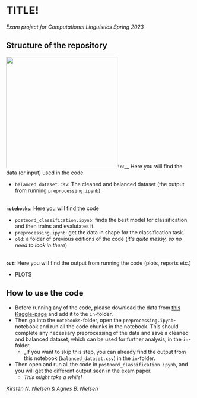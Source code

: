 # TITLE!
_Exam project for Computational Linguistics Spring 2023_

## Structure of the repository
<img src="https://img.icons8.com/?size=512&id=JHFYPQIPcXti&format=png"  width="300" height="300">`in`:__ Here you will find the data (or input) used in the code.
- `balanced_dataset.csv`: The cleaned and balanced dataset (the output from running `preprocessing.ipynb`).

\
__`notebooks`:__ Here you will find the code
- `postnord_classification.ipynb`: finds the best model for classification and then trains and evalutates it.
- `preprocessing.ipynb`: get the data in shape for the classification task.
- `old`: a folder of previous editions of the code (_it's quite messy, so no need to look in there_)

\
__`out`:__ Here you will find the output from running the code (plots, reports etc.)
- PLOTS
## How to use the code
- Before running any of the code, please download the data from [this Kaggle-page](https://www.kaggle.com/datasets/nicklasstiborgm/reviews-of-postnords-trustpilot-page) and add it to the `in`-folder.
- Then go into the `notebooks`-folder, open the `preprocessing.ipynb`-notebook and run all the code chunks in the notebook. This should complete any necessary preprocessing of the data and save a cleaned and balanced dataset, which can be used for further analysis, in the `in`-folder.
    - _If you want to skip this step, you can already find the output from this notebook (`balanced_dataset.csv`) in the `in`-folder.
- Then open and run all the code in `postnord_classification.ipynb`, and you will get the different output seen in the exam paper.
    - _This might take a while!_


_Kirsten N. Nielsen & Agnes B. Nielsen_
